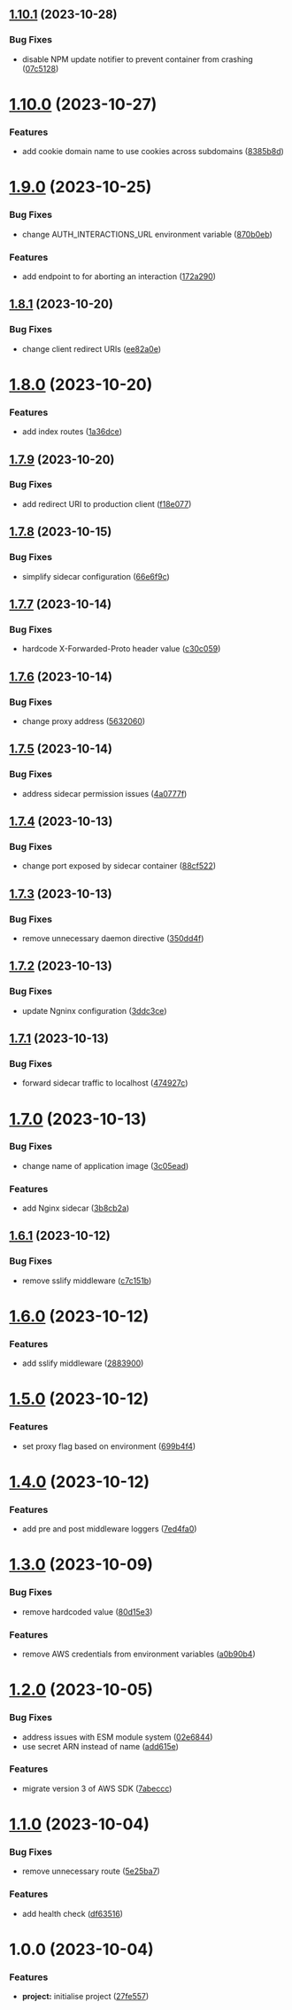 ## [1.10.1](https://github.com/aldra-consulting/auth-rest-api/compare/1.10.0...1.10.1) (2023-10-28)


### Bug Fixes

* disable NPM update notifier to prevent container from crashing ([07c5128](https://github.com/aldra-consulting/auth-rest-api/commit/07c5128543bd288b8413bc79caa42b42b76452e4))

# [1.10.0](https://github.com/aldra-consulting/auth-rest-api/compare/1.9.0...1.10.0) (2023-10-27)


### Features

* add cookie domain name to use cookies across subdomains ([8385b8d](https://github.com/aldra-consulting/auth-rest-api/commit/8385b8dab19fb9c1c64fcaaad446aaf06b01667c))

# [1.9.0](https://github.com/aldra-consulting/auth-rest-api/compare/1.8.1...1.9.0) (2023-10-25)


### Bug Fixes

* change AUTH_INTERACTIONS_URL environment variable ([870b0eb](https://github.com/aldra-consulting/auth-rest-api/commit/870b0ebdac2d6d3f760bdfd8f13ca3875f65c642))


### Features

* add endpoint to for aborting an interaction ([172a290](https://github.com/aldra-consulting/auth-rest-api/commit/172a29021f3833d2f747d7f127103c3d5065a4b2))

## [1.8.1](https://github.com/aldra-consulting/auth-rest-api/compare/1.8.0...1.8.1) (2023-10-20)


### Bug Fixes

* change client redirect URIs ([ee82a0e](https://github.com/aldra-consulting/auth-rest-api/commit/ee82a0ec1012e92d6ccfd5079220da0c3e04af2a))

# [1.8.0](https://github.com/aldra-consulting/auth-rest-api/compare/1.7.9...1.8.0) (2023-10-20)


### Features

* add index routes ([1a36dce](https://github.com/aldra-consulting/auth-rest-api/commit/1a36dceca7f567e0fcdf93397355cb424ea8bace))

## [1.7.9](https://github.com/aldra-consulting/auth-rest-api/compare/1.7.8...1.7.9) (2023-10-20)


### Bug Fixes

* add redirect URI to production client ([f18e077](https://github.com/aldra-consulting/auth-rest-api/commit/f18e0775babf22bf16f73b8fe53deea30ac3237e))

## [1.7.8](https://github.com/aldra-consulting/auth-rest-api/compare/1.7.7...1.7.8) (2023-10-15)


### Bug Fixes

* simplify sidecar configuration ([66e6f9c](https://github.com/aldra-consulting/auth-rest-api/commit/66e6f9c1f24369b466bbe5abb0639a0506cce619))

## [1.7.7](https://github.com/aldra-consulting/auth-rest-api/compare/1.7.6...1.7.7) (2023-10-14)


### Bug Fixes

* hardcode X-Forwarded-Proto header value ([c30c059](https://github.com/aldra-consulting/auth-rest-api/commit/c30c0593041d27bbec0ba9e675703699a3e2ef0a))

## [1.7.6](https://github.com/aldra-consulting/auth-rest-api/compare/1.7.5...1.7.6) (2023-10-14)


### Bug Fixes

* change proxy address ([5632060](https://github.com/aldra-consulting/auth-rest-api/commit/5632060f0c24cb945d13ec1427ad782f5be446a8))

## [1.7.5](https://github.com/aldra-consulting/auth-rest-api/compare/1.7.4...1.7.5) (2023-10-14)


### Bug Fixes

* address sidecar permission issues ([4a0777f](https://github.com/aldra-consulting/auth-rest-api/commit/4a0777f464d469da822be5437345899ffd87c4a6))

## [1.7.4](https://github.com/aldra-consulting/auth-rest-api/compare/1.7.3...1.7.4) (2023-10-13)


### Bug Fixes

* change port exposed by sidecar container ([88cf522](https://github.com/aldra-consulting/auth-rest-api/commit/88cf52221951b346e69fe05773eff90b0813da81))

## [1.7.3](https://github.com/aldra-consulting/auth-rest-api/compare/1.7.2...1.7.3) (2023-10-13)


### Bug Fixes

* remove unnecessary daemon directive ([350dd4f](https://github.com/aldra-consulting/auth-rest-api/commit/350dd4f20231da4539a1fe6a76674defb613e0d3))

## [1.7.2](https://github.com/aldra-consulting/auth-rest-api/compare/1.7.1...1.7.2) (2023-10-13)


### Bug Fixes

* update Ngninx configuration ([3ddc3ce](https://github.com/aldra-consulting/auth-rest-api/commit/3ddc3ce1e6371d1dc6b372780ebc789d24aa9793))

## [1.7.1](https://github.com/aldra-consulting/auth-rest-api/compare/1.7.0...1.7.1) (2023-10-13)


### Bug Fixes

* forward sidecar traffic to localhost ([474927c](https://github.com/aldra-consulting/auth-rest-api/commit/474927cf04ac33d862c1f180babf97d0617e0579))

# [1.7.0](https://github.com/aldra-consulting/auth-rest-api/compare/1.6.1...1.7.0) (2023-10-13)


### Bug Fixes

* change name of application image ([3c05ead](https://github.com/aldra-consulting/auth-rest-api/commit/3c05ead64e4db711933c9d5ef5a980bbe9ab4d72))


### Features

* add Nginx sidecar ([3b8cb2a](https://github.com/aldra-consulting/auth-rest-api/commit/3b8cb2a489e1bf997b7590b10694d7d55ba4fffb))

## [1.6.1](https://github.com/aldra-consulting/auth-rest-api/compare/1.6.0...1.6.1) (2023-10-12)


### Bug Fixes

* remove sslify middleware ([c7c151b](https://github.com/aldra-consulting/auth-rest-api/commit/c7c151ba6e6cb7da17cfc7ccb5f32a54ad9e9684))

# [1.6.0](https://github.com/aldra-consulting/auth-rest-api/compare/1.5.0...1.6.0) (2023-10-12)


### Features

* add sslify middleware ([2883900](https://github.com/aldra-consulting/auth-rest-api/commit/2883900859624449b7e27788a80bab42fe2e4faa))

# [1.5.0](https://github.com/aldra-consulting/auth-rest-api/compare/1.4.0...1.5.0) (2023-10-12)


### Features

* set proxy flag based on environment ([699b4f4](https://github.com/aldra-consulting/auth-rest-api/commit/699b4f48c546adfe0769f8ed5b799d632499ec04))

# [1.4.0](https://github.com/aldra-consulting/auth-rest-api/compare/1.3.0...1.4.0) (2023-10-12)


### Features

* add pre and post middleware loggers ([7ed4fa0](https://github.com/aldra-consulting/auth-rest-api/commit/7ed4fa06bb6cdfbf185214d9d8d6505e1b088204))

# [1.3.0](https://github.com/aldra-consulting/auth-rest-api/compare/1.2.0...1.3.0) (2023-10-09)


### Bug Fixes

* remove hardcoded value ([80d15e3](https://github.com/aldra-consulting/auth-rest-api/commit/80d15e3a2256aca59c494105a04980bf1bd6fb7f))


### Features

* remove AWS credentials from environment variables ([a0b90b4](https://github.com/aldra-consulting/auth-rest-api/commit/a0b90b41617ef759394f93c788bda95bdca22e93))

# [1.2.0](https://github.com/aldra-consulting/auth-rest-api/compare/1.1.0...1.2.0) (2023-10-05)


### Bug Fixes

* address issues with ESM module system ([02e6844](https://github.com/aldra-consulting/auth-rest-api/commit/02e68440ea92022770416b34def44899582d2c0d))
* use secret ARN instead of name ([add615e](https://github.com/aldra-consulting/auth-rest-api/commit/add615e5ca6080c19b7d7a3c264925962263a230))


### Features

* migrate version 3 of AWS SDK ([7abeccc](https://github.com/aldra-consulting/auth-rest-api/commit/7abeccc031447795939522b0eace18f3aec3906b))

# [1.1.0](https://github.com/aldra-consulting/auth-rest-api/compare/1.0.0...1.1.0) (2023-10-04)


### Bug Fixes

* remove unnecessary route ([5e25ba7](https://github.com/aldra-consulting/auth-rest-api/commit/5e25ba7d7c8f89c139ed1ff610735969b6e13ffc))


### Features

* add health check ([df63516](https://github.com/aldra-consulting/auth-rest-api/commit/df635164cadaa6036222baf4e6361d9daf6e922b))

# 1.0.0 (2023-10-04)


### Features

* **project:** initialise project ([27fe557](https://github.com/aldra-consulting/auth-rest-api/commit/27fe5572db35418b19ba2e856d50cf5fcfc0f839))
